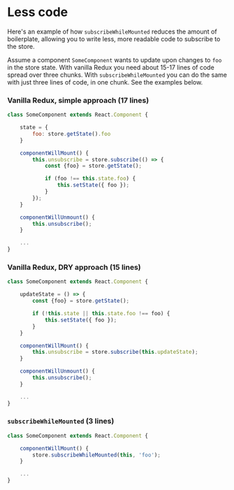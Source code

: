 # Less code

Here's an example of how `subscribeWhileMounted` reduces the amount of boilerplate, allowing you to write less, more readable code to subscribe to the store.

Assume a component `SomeComponent` wants to update upon changes to `foo` in the store state. With vanilla Redux you need about 15-17 lines of code spread over three chunks. With `subscribeWhileMounted` you can do the same with just three lines of code, in one chunk. See the examples below.


### Vanilla Redux, simple approach (17 lines)

```js
class SomeComponent extends React.Component {

    state = {
        foo: store.getState().foo
    }

    componentWillMount() {
        this.unsubscribe = store.subscribe(() => {
            const {foo} = store.getState();

            if (foo !== this.state.foo) {
                this.setState({ foo });
            }
        });
    }

    componentWillUnmount() {
        this.unsubscribe();
    }

    ...
}
```

### Vanilla Redux, DRY approach (15 lines)

```js
class SomeComponent extends React.Component {

    updateState = () => {
        const {foo} = store.getState();

        if (!this.state || this.state.foo !== foo) {
            this.setState({ foo });
        }
    }

    componentWillMount() {
        this.unsubscribe = store.subscribe(this.updateState);
    }

    componentWillUnmount() {
        this.unsubscribe();
    }

    ...
}
```

### `subscribeWhileMounted` (3 lines)

```js
class SomeComponent extends React.Component {

    componentWillMount() {
        store.subscribeWhileMounted(this, 'foo');
    }

    ...
}
```
